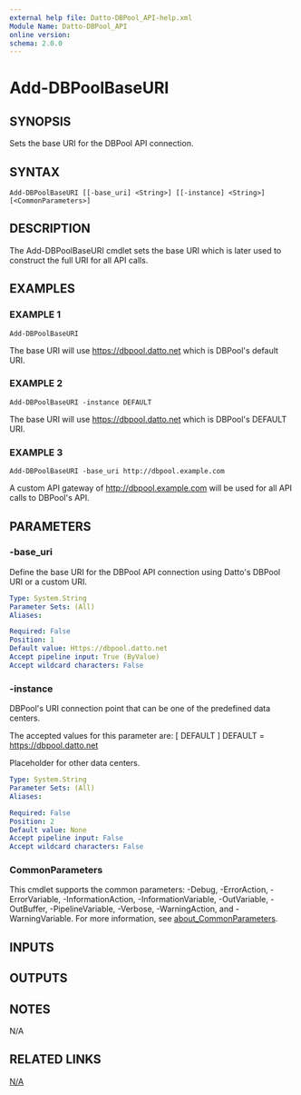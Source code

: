 ```yaml
---
external help file: Datto-DBPool_API-help.xml
Module Name: Datto-DBPool_API
online version:
schema: 2.0.0
---
```


# Add-DBPoolBaseURI

## SYNOPSIS
Sets the base URI for the DBPool API connection.

## SYNTAX

```
Add-DBPoolBaseURI [[-base_uri] <String>] [[-instance] <String>] [<CommonParameters>]
```

## DESCRIPTION
The Add-DBPoolBaseURI cmdlet sets the base URI which is later used
to construct the full URI for all API calls.

## EXAMPLES

### EXAMPLE 1
```
Add-DBPoolBaseURI
```

The base URI will use https://dbpool.datto.net which is DBPool's default URI.

### EXAMPLE 2
```
Add-DBPoolBaseURI -instance DEFAULT
```

The base URI will use https://dbpool.datto.net which is DBPool's DEFAULT URI.

### EXAMPLE 3
```
Add-DBPoolBaseURI -base_uri http://dbpool.example.com
```

A custom API gateway of http://dbpool.example.com will be used for all API calls to DBPool's API.

## PARAMETERS

### -base_uri
Define the base URI for the DBPool API connection using Datto's DBPool URI or a custom URI.

```yaml
Type: System.String
Parameter Sets: (All)
Aliases:

Required: False
Position: 1
Default value: Https://dbpool.datto.net
Accept pipeline input: True (ByValue)
Accept wildcard characters: False
```

### -instance
DBPool's URI connection point that can be one of the predefined data centers.

The accepted values for this parameter are:
\[ DEFAULT \]
    DEFAULT = https://dbpool.datto.net

Placeholder for other data centers.

```yaml
Type: System.String
Parameter Sets: (All)
Aliases:

Required: False
Position: 2
Default value: None
Accept pipeline input: False
Accept wildcard characters: False
```

### CommonParameters
This cmdlet supports the common parameters: -Debug, -ErrorAction, -ErrorVariable, -InformationAction, -InformationVariable, -OutVariable, -OutBuffer, -PipelineVariable, -Verbose, -WarningAction, and -WarningVariable. For more information, see [about_CommonParameters](http://go.microsoft.com/fwlink/?LinkID=113216).

## INPUTS

## OUTPUTS

## NOTES
N/A

## RELATED LINKS

[N/A]()


